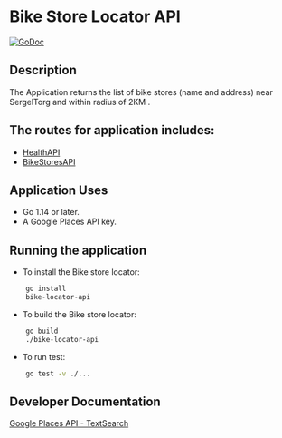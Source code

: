 Bike Store Locator API
==================================

[![GoDoc](https://godoc.org/googlemaps.github.io/maps?status.svg)](https://godoc.org/googlemaps.github.io/maps)

## Description
The Application returns the list of bike stores (name and address) near SergelTorg and within radius of 2KM .

The routes for application includes:
-------------------------------------

* [HealthAPI](http://localhost:9000/bikestoresapi/health) 
* [BikeStoresAPI](http://localhost:9000/bikestoresapi/radius/2000)

## Application Uses

- Go 1.14 or later.
- A Google Places API key.

## Running the application

* To install the Bike store locator:

```bash
    go install
    bike-locator-api
```

* To build the Bike store locator:
```bash
    go build
    ./bike-locator-api
```

* To run test:
```bash
    go test -v ./...
```

## Developer Documentation

[Google Places API - TextSearch](https://developers.google.com/places/web-service/search#TextSearchRequests)